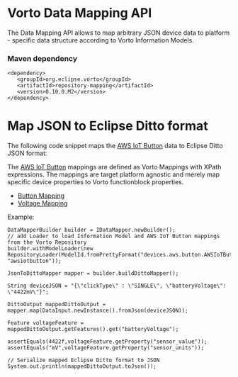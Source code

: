 # Vorto Data Mapping API

The Data Mapping API allows to map arbitrary JSON device data to platform - specific data structure according to Vorto Information Models.  


### Maven dependency

```
<dependency>
   <groupId>org.eclipse.vorto</groupId>
   <artifactId>repository-mapping</artifactId>
   <version>0.10.0.M2</version>
</dependency>

```

# Map JSON to Eclipse Ditto format

The following code snippet maps the [AWS IoT Button](http://vorto.eclipse.org/#/details/devices.aws.button/AWSIoTButton/1.0.0) data to Eclipse Ditto JSON format:

The [AWS IoT Button](http://vorto.eclipse.org/#/details/devices.aws.button/AWSIoTButton/1.0.0) mappings are defined as Vorto Mappings with XPath expressions. The mappings are target platform agnostic and merely map specific device properties to Vorto functionblock properties.

- [Button Mapping](http://vorto.eclipse.org/#/details/devices.aws.button/ButtonPayloadMapping/1.0.0)
- [Voltage Mapping](http://vorto.eclipse.org/#/details/devices.aws.button/PayloadVoltageMapping/1.0.0)

Example:

```
DataMapperBuilder builder = IDataMapper.newBuilder();
// add Loader to load Information Model and AWS IoT Button mappings from the Vorto Repository
builder.withModelLoader(new RepositoryLoader(ModelId.fromPrettyFormat("devices.aws.button.AWSIoTButton:1.0.0"), "awsiotbutton"));

JsonToDittoMapper mapper = builder.buildDittoMapper();
									
String deviceJSON = "{\"clickType\" : \"SINGLE\", \"batteryVoltage\": \"4422mV\"}";

DittoOutput mappedDittoOutput = mapper.map(DataInput.newInstance().fromJson(deviceJSON));

Feature voltageFeature = mappedDittoOutput.getFeatures().get("batteryVoltage");
		
assertEquals(4422f,voltageFeature.getProperty("sensor_value"));
assertEquals("mV",voltageFeature.getProperty("sensor_units"));

// Serialize mapped Eclipse Ditto format to JSON
System.out.println(mappedDittoOutput.toJson());

```

